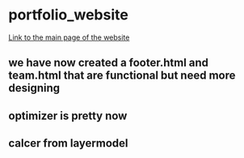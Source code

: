 # portfolio_website

[Link to the main page of the website](https://epzhod.github.io/portfolio_website)

## we have now created a footer.html and team.html that are functional but need more designing

## optimizer is pretty now

## calcer from layermodel


